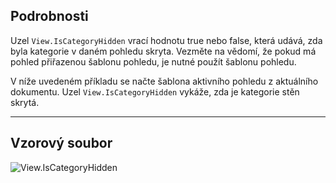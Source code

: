 ## Podrobnosti
Uzel `View.IsCategoryHidden` vrací hodnotu true nebo false, která udává, zda byla kategorie v daném pohledu skryta. Vezměte na vědomí, že pokud má pohled přiřazenou šablonu pohledu, je nutné použít šablonu pohledu.

V níže uvedeném příkladu se načte šablona aktivního pohledu z aktuálního dokumentu. Uzel `View.IsCategoryHidden` vykáže, zda je kategorie stěn skrytá.
___
## Vzorový soubor

![View.IsCategoryHidden](./Revit.Elements.Views.View.IsCategoryHidden_img.jpg)
